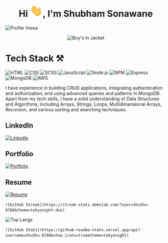<h1 align="center">Hi <img src="https://raw.githubusercontent.com/benbahrenburg/benbahrenburg/main/assets/wave.gif" width="40" alt="Wave">, I'm Shubham Sonawane</h1>

![Profile Views](https://komarev.com/ghpvc/?username=ShuShu-8788&color=blueviolet)

<p align="center">
  <img src="https://github-production-user-asset-6210df.s3.amazonaws.com/111420558/241764918-dc226cb9-54d2-4f09-b35d-09350e5dfbae.gif" width="70%" alt="Boy's in Jacket">
</p>

# Tech Stack ⚒️

![HTML](https://img.shields.io/badge/-HTML-323795?style=flat-square&logo=html5&logoColor=white)
![CSS](https://img.shields.io/badge/-CSS-323795?style=flat-square&logo=css3&logoColor=white)
![SCSS](https://img.shields.io/badge/-SCSS-323795?style=flat-square&logo=sass&logoColor=white)
![JavaScript](https://img.shields.io/badge/-JavaScript-323795?style=flat-square&logo=javascript&logoColor=white)
![Node.js](https://img.shields.io/badge/-Node.js-323795?style=flat-square&logo=node.js&logoColor=white)
![NPM](https://img.shields.io/badge/-NPM-323795?style=flat-square&logo=npm&logoColor=white)
![Express](https://img.shields.io/badge/-Express-323795?style=flat-square&logo=express&logoColor=white)
![MongoDB](https://img.shields.io/badge/-MongoDB-323795?style=flat-square&logo=mongodb&logoColor=white)
![AWS](https://img.shields.io/badge/-AWS-323795?style=flat-square&logo=amazon-aws&logoColor=white)

I have experience in building CRUD applications, integrating authentication and authorization, and using advanced queries and patterns in MongoDB.
Apart from my tech skills, I have a solid understanding of Data Structures and Algorithms, including Arrays, Strings, Loops, Multidimensional Arrays, Recursion, and various sorting and searching techniques.

## LinkedIn
[![LinkedIn](https://img.shields.io/badge/-LinkedIn-0A66C2?style=flat-square&logo=linkedin&logoColor=white)](https://www.linkedin.com/in/shushu8788)

## Portfolio
[![Portfolio](https://img.shields.io/badge/-Portfolio-323795?style=flat-square&logo=github&logoColor=white)](https://your-portfolio-link.github.io)

## Resume
[![Resume](https://img.shields.io/badge/-Resume-323795?style=flat-square&logo=adobeacrobatreader&logoColor=white)](https://your-resume-link.pdf)

```![GitHub Streak](https://streak-stats.demolab.com/?user=ShuShu-8788&theme=tokyonight-duo)```

![Top Langs](https://github-readme-stats.vercel.app/api/top-langs/?username=ShuShu-8788&layout=compact&theme=tokyonight)

```![GitHub Stats](https://github-readme-stats.vercel.app/api?username=ShuShu-8788&show_icons=true&theme=tokyonight)```
